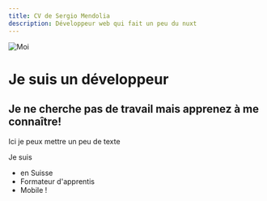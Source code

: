 ```yaml
---
title: CV de Sergio Mendolia
description: Développeur web qui fait un peu du nuxt
---
```

![Moi](lama.jpeg)
# Je suis un développeur
## Je ne cherche pas de travail mais apprenez à me connaître!
Ici je peux mettre un peu de texte

Je suis 
* en Suisse
* Formateur d'apprentis
* Mobile !
